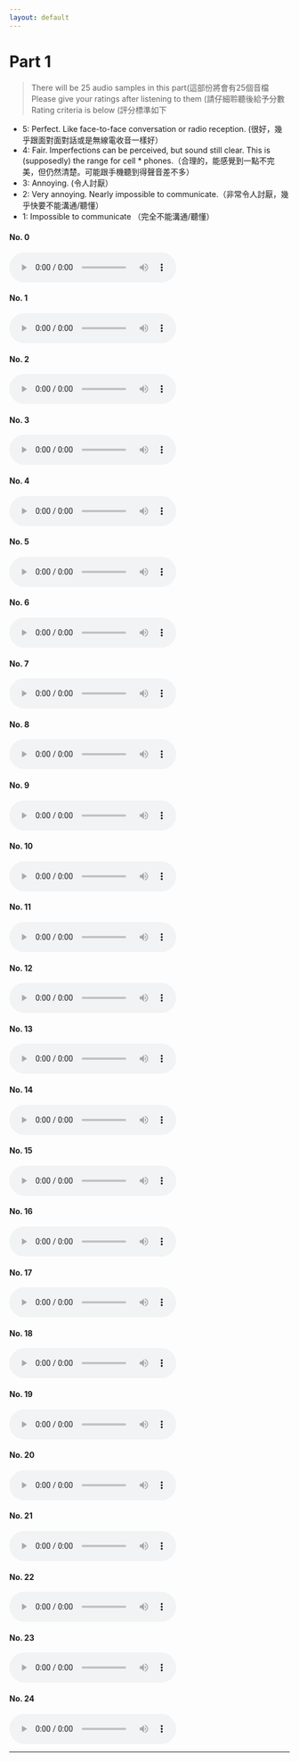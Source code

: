 ```yaml
---
layout: default
---
```

# Part 1 
> There will be 25 audio samples in this part(這部份將會有25個音檔
Please give your ratings after listening to them (請仔細聆聽後給予分數
Rating criteria is below (評分標準如下
* 5: Perfect. Like face-to-face conversation or radio reception. (很好，幾乎跟面對面對話或是​​無線電收音一樣好）
* 4: Fair. Imperfections can be perceived, but sound still clear. This is (supposedly) the range for cell * phones.（合理的，能感覺到一點不完美，但仍然清楚。可能跟手機聽到得聲音差不多）
* 3: Annoying. (令人討厭）
* 2: Very annoying. Nearly impossible to communicate.（非常令人討厭，幾乎快要不能溝通/聽懂）
* 1: Impossible to communicate （完全不能溝通/聽懂）

#### No. 0
<audio src="MOS/separate/f05-read-0947_predicted.wav" controls preload></
#### No. 1
<audio src="MOS/share/f05-read-0397_predicted.wav" controls preload></
#### No. 2
<audio src="MOS/separate/f05-read-0971_predicted.wav" controls preload></
#### No. 3
<audio src="MOS/share/f05-read-0212_predicted.wav" controls preload></
#### No. 4
<audio src="MOS/ground_truth/f05-read-0940.wav" controls preload></
#### No. 5
<audio src="MOS/share/f05-read-0203_predicted.wav" controls preload></
#### No. 6
<audio src="MOS/separate/f05-read-0975_predicted.wav" controls preload></
#### No. 7
<audio src="MOS/ground_truth/f05-read-0272.wav" controls preload></
#### No. 8
<audio src="MOS/map/f05-read-0247_predicted.wav" controls preload></
#### No. 9
<audio src="MOS/map/f05-read-0498_predicted.wav" controls preload></
#### No. 10
<audio src="MOS/scratch/7.wav" controls preload></
#### No. 11
<audio src="MOS/ground_truth/f05-read-0200.wav" controls preload></
#### No. 12
<audio src="MOS/scratch/4.wav" controls preload></
#### No. 13
<audio src="MOS/map/f05-read-0555_predicted.wav" controls preload></
#### No. 14
<audio src="MOS/share/f05-read-0428_predicted.wav" controls preload></
#### No. 15
<audio src="MOS/map/f05-read-0564_predicted.wav" controls preload></
#### No. 16
<audio src="MOS/scratch/5.wav" controls preload></
#### No. 17
<audio src="MOS/ground_truth/f05-read-0009.wav" controls preload></
#### No. 18
<audio src="MOS/separate/f05-read-0996_predicted.wav" controls preload></
#### No. 19
<audio src="MOS/scratch/6.wav" controls preload></
#### No. 20
<audio src="MOS/share/f05-read-0247_predicted.wav" controls preload></
#### No. 21
<audio src="MOS/scratch/8.wav" controls preload></
#### No. 22
<audio src="MOS/ground_truth/f05-read-0169.wav" controls preload></
#### No. 23
<audio src="MOS/map/f05-read-0397_predicted.wav" controls preload></
#### No. 24
<audio src="MOS/separate/f05-read-0599_predicted.wav" controls preload></

--------

